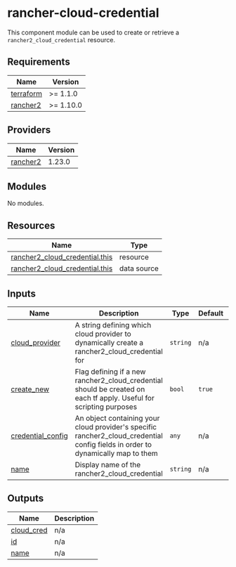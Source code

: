 # rancher-cloud-credential

This component module can be used to create or retrieve a `rancher2_cloud_credential` resource.

<!-- BEGINNING OF PRE-COMMIT-TERRAFORM DOCS HOOK -->
## Requirements

| Name | Version |
|------|---------|
| <a name="requirement_terraform"></a> [terraform](#requirement\_terraform) | >= 1.1.0 |
| <a name="requirement_rancher2"></a> [rancher2](#requirement\_rancher2) | >= 1.10.0 |

## Providers

| Name | Version |
|------|---------|
| <a name="provider_rancher2"></a> [rancher2](#provider\_rancher2) | 1.23.0 |

## Modules

No modules.

## Resources

| Name | Type |
|------|------|
| [rancher2_cloud_credential.this](https://registry.terraform.io/providers/rancher/rancher2/latest/docs/resources/cloud_credential) | resource |
| [rancher2_cloud_credential.this](https://registry.terraform.io/providers/rancher/rancher2/latest/docs/data-sources/cloud_credential) | data source |

## Inputs

| Name | Description | Type | Default | Required |
|------|-------------|------|---------|:--------:|
| <a name="input_cloud_provider"></a> [cloud\_provider](#input\_cloud\_provider) | A string defining which cloud provider to dynamically create a rancher2\_cloud\_credential for | `string` | n/a | yes |
| <a name="input_create_new"></a> [create\_new](#input\_create\_new) | Flag defining if a new rancher2\_cloud\_credential should be created on each tf apply. Useful for scripting purposes | `bool` | `true` | no |
| <a name="input_credential_config"></a> [credential\_config](#input\_credential\_config) | An object containing your cloud provider's specific rancher2\_cloud\_credential config fields in order to dynamically map to them | `any` | n/a | yes |
| <a name="input_name"></a> [name](#input\_name) | Display name of the rancher2\_cloud\_credential | `string` | n/a | yes |

## Outputs

| Name | Description |
|------|-------------|
| <a name="output_cloud_cred"></a> [cloud\_cred](#output\_cloud\_cred) | n/a |
| <a name="output_id"></a> [id](#output\_id) | n/a |
| <a name="output_name"></a> [name](#output\_name) | n/a |
<!-- END OF PRE-COMMIT-TERRAFORM DOCS HOOK -->
